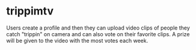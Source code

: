 # trippimtv
Users create a profile and then they can upload video clips of people they catch "trippin" on camera and can also  vote on their favorite clips. A prize will be given to the video with the most votes each week.
